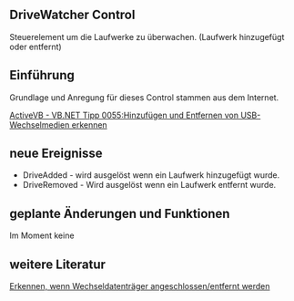## DriveWatcher Control

Steuerelement um die Laufwerke zu überwachen. (Laufwerk hinzugefügt oder entfernt)

## Einführung

Grundlage und Anregung für dieses Control stammen aus dem Internet.

[ActiveVB - VB.NET Tipp 0055:Hinzufügen und Entfernen von USB-Wechselmedien erkennen](http://www.activevb.de/tipps/vbnettipps/tipp0055.html)

## neue Ereignisse

- DriveAdded - wird ausgelöst wenn ein Laufwerk hinzugefügt wurde.
- DriveRemoved - Wird ausgelöst wenn ein Laufwerk entfernt wurde.

## geplante Änderungen und Funktionen

Im Moment keine

## weitere Literatur

[Erkennen, wenn Wechseldatenträger angeschlossen/entfernt werden](https://www.vbarchiv.net/tipps/tipp_1928-erkennen-wenn-wechseldatentraeger-angeschlossen-entfernt-werden.html)

